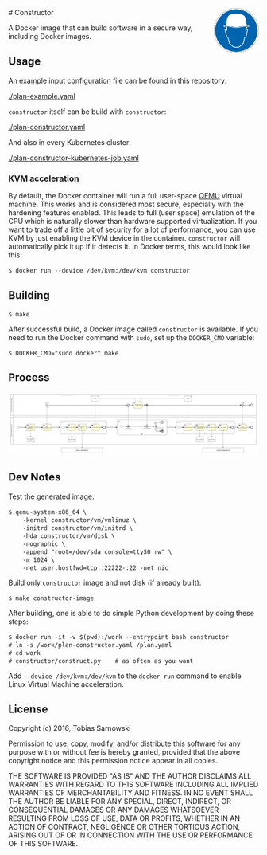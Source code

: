 <img src="head.png" align="right" height="90"/>
# Constructor

A Docker image that can build software in a secure way, including Docker images.

## Usage

An example input configuration file can be found in this repository:

[./plan-example.yaml](plan-example.yaml)

`constructor` itself can be build with `constructor`:

[./plan-constructor.yaml](plan-constructor.yaml)

And also in every Kubernetes cluster:

[./plan-constructor-kubernetes-job.yaml](plan-constructor-kubernetes-job.yaml) 

### KVM acceleration

By default, the Docker container will run a full user-space [QEMU](http://www.qemu.org) virtual machine. This works
and is considered most secure, especially with the hardening features enabled. This leads to full (user space)
emulation of the CPU which is naturally slower than hardware supported virtualization. If you want to trade off a
little bit of security for a lot of performance, you can use KVM by just enabling the KVM device in the container.
`constructor` will automatically pick it up if it detects it. In Docker terms, this would look like this:

    $ docker run --device /dev/kvm:/dev/kvm constructor

## Building

    $ make

After successful build, a Docker image called `constructor` is available. If you need to run the Docker command with
`sudo`, set up the `DOCKER_CMD` variable:

    $ DOCKER_CMD="sudo docker" make

## Process

[![Constructor BPMN diagram](constructor.png)](constructor.png)

## Dev Notes

Test the generated image:

    $ qemu-system-x86_64 \
        -kernel constructor/vm/vmlinuz \
        -initrd constructor/vm/initrd \
        -hda constructor/vm/disk \
        -nographic \
        -append "root=/dev/sda console=ttyS0 rw" \
        -m 1024 \
        -net user,hostfwd=tcp::22222-:22 -net nic

Build only `constructor` image and not disk (if already built):

    $ make constructor-image

After building, one is able to do simple Python development by doing these steps:

    $ docker run -it -v $(pwd):/work --entrypoint bash constructor
    # ln -s /work/plan-constructor.yaml /plan.yaml
    # cd work
    # constructor/construct.py    # as often as you want

Add `--device /dev/kvm:/dev/kvm` to the `docker run` command to enable Linux Virtual Machine acceleration.

## License

Copyright (c) 2016, Tobias Sarnowski

Permission to use, copy, modify, and/or distribute this software for any purpose with or without fee is hereby granted,
provided that the above copyright notice and this permission notice appear in all copies.

THE SOFTWARE IS PROVIDED "AS IS" AND THE AUTHOR DISCLAIMS ALL WARRANTIES WITH REGARD TO THIS SOFTWARE INCLUDING ALL
IMPLIED WARRANTIES OF MERCHANTABILITY AND FITNESS. IN NO EVENT SHALL THE AUTHOR BE LIABLE FOR ANY SPECIAL, DIRECT,
INDIRECT, OR CONSEQUENTIAL DAMAGES OR ANY DAMAGES WHATSOEVER RESULTING FROM LOSS OF USE, DATA OR PROFITS, WHETHER IN AN
ACTION OF CONTRACT, NEGLIGENCE OR OTHER TORTIOUS ACTION, ARISING OUT OF OR IN CONNECTION WITH THE USE OR PERFORMANCE OF
THIS SOFTWARE.

